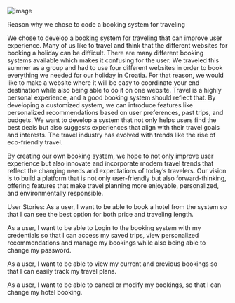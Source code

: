 ![image](https://github.com/user-attachments/assets/84c083fb-fa15-44fd-b4af-06059f241ff7)


Reason why we chose to code a booking system for traveling

We chose to develop a booking system for traveling that can improve user experience. Many of us like to travel and think that the different websites for booking a holiday can be difficult. There are many different booking systems available which makes it confusing for the user. We traveled this summer as a group and had to use four different websites in order to book everything we needed for our holiday in Croatia. For that reason, we would like to make a website where it will be easy to coordinate your end destination while also being able to do it on one website. Travel is a highly personal experience, and a good booking system should reflect that. By developing a customized system, we can introduce features like personalized recommendations based on user preferences, past trips, and budgets. We want to develop a system that not only helps users find the best deals but also suggests experiences that align with their travel goals and interests. The travel industry has evolved with trends like the rise of eco-friendly travel. 

By creating our own booking system, we hope to not only improve user experience but also innovate and incorporate modern travel trends that reflect the changing needs and expectations of today’s travelers. Our vision is to build a platform that is not only user-friendly but also forward-thinking, offering features that make travel planning more enjoyable, personalized, and environmentally responsible.





User Stories:
As a user, I want to be able to book a hotel from the system so that I can see the best option for both price and traveling length. 

As a user, I want to be able to Login to the booking system with my credentials so that I can access my saved trips, view personalized recommendations and manage my bookings while also being able to change my password. 

As a user, I want to be able to view my current and previous bookings so that I can easily track my travel plans.

As a user, I want to be able to cancel or modify my bookings, so that I can change my hotel booking.
